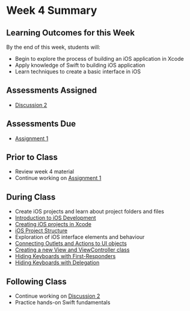 # Week 4 Summary

## Learning Outcomes for this Week

By the end of this week, students will:

- Begin to explore the process of building an iOS application in Xcode
- Apply knowledge of Swift to building iOS application
- Learn techniques to create a basic interface in iOS

## Assessments Assigned

- [Discussion 2](/assessments/participation/discussion-2.md)

## Assessments Due

- [Assignment 1](/assessments/assignments/assignment-1.md)

## Prior to Class

- Review week 4 material
- Continue working on [Assignment 1](/assessments/assignments/assignment-1.md)

## During Class

- Create iOS projects and learn about project folders and files
- [Introduction to iOS Development](./intro-ios-development.md)
- [Creating iOS projects in Xcode](./create-ios-projects.md)
- [iOS Project Structure](./ios-project-structure.md)
- Exploration of iOS interface elements and behaviour
- [Connecting Outlets and Actions to UI objects](./ui-outlets-actions.md)
- [Creating a new View and ViewController class](./view-controller.md)
- [Hiding Keyboards with First-Responders](./hide-with-first-resp.md)
- [Hiding Keyboards with Delegation](./hide-with-delegation.md)

## Following Class

- Continue working on [Discussion 2](/assessments/participation/discussion-2.md)
- Practice hands-on Swift fundamentals
